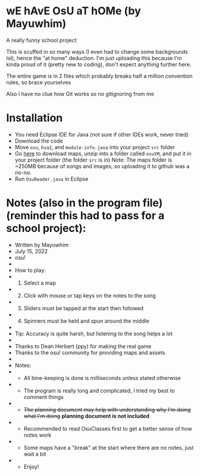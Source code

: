 # wE hAvE OsU aT hOMe (by Mayuwhim)
A really funny school project

This is scuffed in so many ways (I even had to change some backgrounds lol), hence the "at home" deduction. I'm just uploading this because I'm kinda proud of it (pretty new to coding), don't expect anything further here.

The entire game is in 2 files which probably breaks half a million convention rules, so brace yourselves

Also I have no clue how Git works so no gitignoring from me

# Installation
- You need Eclipse IDE for Java (not sure if other IDEs work, never tried)
- Download the code
- Move `osu`, `hsa2`, and `module-info.java` into your project `src` folder
- Go [here](https://drive.google.com/file/d/1A4CaXHLMPGsBx04BdwAf7blhe2FuL4WA/view?usp=sharing) to download maps, unzip into a folder called `osuYM`, and put it in your project folder (the folder `src` is in)
Note: The maps folder is ~250MB because of songs and images, so uploading it to github was a no-no.
- Run `OsuReader.java` in Eclipse

# Notes (also in the program file) (reminder this had to pass for a school project):
 * Written by Mayuwhim
 * July 15, 2022
 * osu!
 * 
 * How to play:
 * 1. Select a map
 * 2. Click with mouse or tap keys on the notes to the song
 * 3. Sliders must be tapped at the start then followed
 * 4. Spinners must be held and spun around the middle
 * 
 * Tip: Accuracy is quite harsh, but listening to the song helps a lot
 * 
 * Thanks to Dean Herbert (ppy) for making the real game
 * Thanks to the osu! community for providing maps and assets
 * 
 * Notes:
 * - All time-keeping is done is milliseconds unless stated otherwise
 * - The program is really long and complicated, I tried my best to comment things
 * - ~~The planning document may help with understanding why I'm doing what I'm doing~~ **planning document is not included**
 * - Recommended to read OsuClasses first to get a better sense of how notes work
 * - Some maps have a "break" at the start where there are no notes, just wait a bit
 * - Enjoy!
